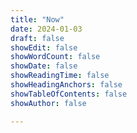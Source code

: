 ```yaml
---
title: "Now"
date: 2024-01-03
draft: false
showEdit: false
showWordCount: false
showDate: false
showReadingTime: false
showHeadingAnchors: false
showTableOfContents: false
showAuthor: false

---
```




